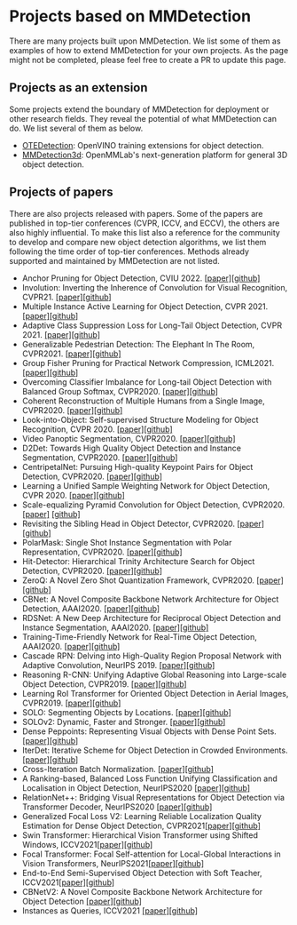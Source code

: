 # Projects based on MMDetection

There are many projects built upon MMDetection.
We list some of them as examples of how to extend MMDetection for your own projects.
As the page might not be completed, please feel free to create a PR to update this page.

## Projects as an extension

Some projects extend the boundary of MMDetection for deployment or other research fields.
They reveal the potential of what MMDetection can do. We list several of them as below.

- [OTEDetection](https://github.com/opencv/mmdetection): OpenVINO training extensions for object detection.
- [MMDetection3d](https://github.com/open-mmlab/mmdetection3d): OpenMMLab's next-generation platform for general 3D object detection.

## Projects of papers

There are also projects released with papers.
Some of the papers are published in top-tier conferences (CVPR, ICCV, and ECCV), the others are also highly influential.
To make this list also a reference for the community to develop and compare new object detection algorithms, we list them following the time order of top-tier conferences.
Methods already supported and maintained by MMDetection are not listed.

- Anchor Pruning for Object Detection, CVIU 2022. [\[paper\]](https://doi.org/10.1016/j.cviu.2022.103445)[\[github\]](https://github.com/Mxbonn/anchor_pruning)
- Involution: Inverting the Inherence of Convolution for Visual Recognition, CVPR21. [\[paper\]](https://arxiv.org/abs/2103.06255)[\[github\]](https://github.com/d-li14/involution)
- Multiple Instance Active Learning for Object Detection, CVPR 2021. [\[paper\]](https://openaccess.thecvf.com/content/CVPR2021/papers/Yuan_Multiple_Instance_Active_Learning_for_Object_Detection_CVPR_2021_paper.pdf)[\[github\]](https://github.com/yuantn/MI-AOD)
- Adaptive Class Suppression Loss for Long-Tail Object Detection, CVPR 2021. [\[paper\]](https://arxiv.org/abs/2104.00885)[\[github\]](https://github.com/CASIA-IVA-Lab/ACSL)
- Generalizable Pedestrian Detection: The Elephant In The Room, CVPR2021. [\[paper\]](https://arxiv.org/abs/2003.08799)[\[github\]](https://github.com/hasanirtiza/Pedestron)
- Group Fisher Pruning for Practical Network Compression, ICML2021. [\[paper\]](https://github.com/jshilong/FisherPruning/blob/main/resources/paper.pdf)[\[github\]](https://github.com/jshilong/FisherPruning)
- Overcoming Classifier Imbalance for Long-tail Object Detection with Balanced Group Softmax, CVPR2020. [\[paper\]](http://openaccess.thecvf.com/content_CVPR_2020/papers/Li_Overcoming_Classifier_Imbalance_for_Long-Tail_Object_Detection_With_Balanced_Group_CVPR_2020_paper.pdf)[\[github\]](https://github.com/FishYuLi/BalancedGroupSoftmax)
- Coherent Reconstruction of Multiple Humans from a Single Image, CVPR2020. [\[paper\]](https://jiangwenpl.github.io/multiperson/)[\[github\]](https://github.com/JiangWenPL/multiperson)
- Look-into-Object: Self-supervised Structure Modeling for Object Recognition, CVPR 2020. [\[paper\]](http://openaccess.thecvf.com/content_CVPR_2020/papers/Zhou_Look-Into-Object_Self-Supervised_Structure_Modeling_for_Object_Recognition_CVPR_2020_paper.pdf)[\[github\]](https://github.com/JDAI-CV/LIO)
- Video Panoptic Segmentation, CVPR2020. [\[paper\]](https://arxiv.org/abs/2006.11339)[\[github\]](https://github.com/mcahny/vps)
- D2Det: Towards High Quality Object Detection and Instance Segmentation, CVPR2020. [\[paper\]](http://openaccess.thecvf.com/content_CVPR_2020/html/Cao_D2Det_Towards_High_Quality_Object_Detection_and_Instance_Segmentation_CVPR_2020_paper.html)[\[github\]](https://github.com/JialeCao001/D2Det)
- CentripetalNet: Pursuing High-quality Keypoint Pairs for Object Detection, CVPR2020. [\[paper\]](https://arxiv.org/abs/2003.09119)[\[github\]](https://github.com/KiveeDong/CentripetalNet)
- Learning a Unified Sample Weighting Network for Object Detection, CVPR 2020. [\[paper\]](http://openaccess.thecvf.com/content_CVPR_2020/html/Cai_Learning_a_Unified_Sample_Weighting_Network_for_Object_Detection_CVPR_2020_paper.html)[\[github\]](https://github.com/caiqi/sample-weighting-network)
- Scale-equalizing Pyramid Convolution for Object Detection, CVPR2020. [\[paper\]](https://arxiv.org/abs/2005.03101) [\[github\]](https://github.com/jshilong/SEPC)
- Revisiting the Sibling Head in Object Detector, CVPR2020. [\[paper\]](https://arxiv.org/abs/2003.07540)[\[github\]](https://github.com/Sense-X/TSD)
- PolarMask: Single Shot Instance Segmentation with Polar Representation, CVPR2020. [\[paper\]](https://arxiv.org/abs/1909.13226)[\[github\]](https://github.com/xieenze/PolarMask)
- Hit-Detector: Hierarchical Trinity Architecture Search for Object Detection, CVPR2020. [\[paper\]](https://arxiv.org/abs/2003.11818)[\[github\]](https://github.com/ggjy/HitDet.pytorch)
- ZeroQ: A Novel Zero Shot Quantization Framework, CVPR2020. [\[paper\]](https://arxiv.org/abs/2001.00281)[\[github\]](https://github.com/amirgholami/ZeroQ)
- CBNet: A Novel Composite Backbone Network Architecture for Object Detection, AAAI2020. [\[paper\]](https://aaai.org/Papers/AAAI/2020GB/AAAI-LiuY.1833.pdf)[\[github\]](https://github.com/VDIGPKU/CBNet)
- RDSNet: A New Deep Architecture for Reciprocal Object Detection and Instance Segmentation, AAAI2020. [\[paper\]](https://arxiv.org/abs/1912.05070)[\[github\]](https://github.com/wangsr126/RDSNet)
- Training-Time-Friendly Network for Real-Time Object Detection, AAAI2020. [\[paper\]](https://arxiv.org/abs/1909.00700)[\[github\]](https://github.com/ZJULearning/ttfnet)
- Cascade RPN: Delving into High-Quality Region Proposal Network with Adaptive Convolution, NeurIPS 2019. [\[paper\]](https://arxiv.org/abs/1909.06720)[\[github\]](https://github.com/thangvubk/Cascade-RPN)
- Reasoning R-CNN: Unifying Adaptive Global Reasoning into Large-scale Object Detection, CVPR2019. [\[paper\]](http://openaccess.thecvf.com/content_CVPR_2019/papers/Xu_Reasoning-RCNN_Unifying_Adaptive_Global_Reasoning_Into_Large-Scale_Object_Detection_CVPR_2019_paper.pdf)[\[github\]](https://github.com/chanyn/Reasoning-RCNN)
- Learning RoI Transformer for Oriented Object Detection in Aerial Images, CVPR2019. [\[paper\]](https://arxiv.org/abs/1812.00155)[\[github\]](https://github.com/dingjiansw101/AerialDetection)
- SOLO: Segmenting Objects by Locations. [\[paper\]](https://arxiv.org/abs/1912.04488)[\[github\]](https://github.com/WXinlong/SOLO)
- SOLOv2: Dynamic, Faster and Stronger. [\[paper\]](https://arxiv.org/abs/2003.10152)[\[github\]](https://github.com/WXinlong/SOLO)
- Dense Peppoints: Representing Visual Objects with Dense Point Sets. [\[paper\]](https://arxiv.org/abs/1912.11473)[\[github\]](https://github.com/justimyhxu/Dense-RepPoints)
- IterDet: Iterative Scheme for Object Detection in Crowded Environments. [\[paper\]](https://arxiv.org/abs/2005.05708)[\[github\]](https://github.com/saic-vul/iterdet)
- Cross-Iteration Batch Normalization. [\[paper\]](https://arxiv.org/abs/2002.05712)[\[github\]](https://github.com/Howal/Cross-iterationBatchNorm)
- A Ranking-based, Balanced Loss Function Unifying Classification and Localisation in Object Detection, NeurIPS2020 [\[paper\]](https://arxiv.org/abs/2009.13592)[\[github\]](https://github.com/kemaloksuz/aLRPLoss)
- RelationNet++: Bridging Visual Representations for Object Detection via Transformer Decoder, NeurIPS2020 [\[paper\]](https://arxiv.org/abs/2010.15831)[\[github\]](https://github.com/microsoft/RelationNet2)
- Generalized Focal Loss V2: Learning Reliable Localization Quality Estimation for Dense Object Detection, CVPR2021[\[paper\]](https://arxiv.org/abs/2011.12885)[\[github\]](https://github.com/implus/GFocalV2)
- Swin Transformer: Hierarchical Vision Transformer using Shifted Windows, ICCV2021[\[paper\]](https://arxiv.org/abs/2103.14030)[\[github\]](https://github.com/SwinTransformer/)
- Focal Transformer: Focal Self-attention for Local-Global Interactions in Vision Transformers, NeurIPS2021[\[paper\]](https://arxiv.org/abs/2107.00641)[\[github\]](https://github.com/microsoft/Focal-Transformer)
- End-to-End Semi-Supervised Object Detection with Soft Teacher, ICCV2021[\[paper\]](https://arxiv.org/abs/2106.09018)[\[github\]](https://github.com/microsoft/SoftTeacher)
- CBNetV2: A Novel Composite Backbone Network Architecture for Object Detection [\[paper\]](http://arxiv.org/abs/2107.00420)[\[github\]](https://github.com/VDIGPKU/CBNetV2)
- Instances as Queries, ICCV2021 [\[paper\]](https://openaccess.thecvf.com/content/ICCV2021/papers/Fang_Instances_As_Queries_ICCV_2021_paper.pdf)[\[github\]](https://github.com/hustvl/QueryInst)
